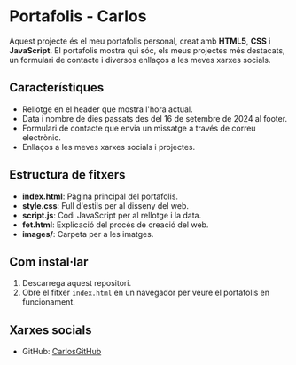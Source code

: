 # Portafolis - Carlos

Aquest projecte és el meu portafolis personal, creat amb **HTML5**, **CSS** i **JavaScript**. El portafolis mostra qui sóc, els meus projectes més destacats, un formulari de contacte i diversos enllaços a les meves xarxes socials.

## Característiques
- Rellotge en el header que mostra l'hora actual.
- Data i nombre de dies passats des del 16 de setembre de 2024 al footer.
- Formulari de contacte que envia un missatge a través de correu electrònic.
- Enllaços a les meves xarxes socials i projectes.

## Estructura de fitxers
- **index.html**: Pàgina principal del portafolis.
- **style.css**: Full d'estils per al disseny del web.
- **script.js**: Codi JavaScript per al rellotge i la data.
- **fet.html**: Explicació del procés de creació del web.
- **images/**: Carpeta per a les imatges.

## Com instal·lar
1. Descarrega aquest repositori.
2. Obre el fitxer `index.html` en un navegador per veure el portafolis en funcionament.

## Xarxes socials
- GitHub: [CarlosGitHub](https://github.com/carlos-marino)
